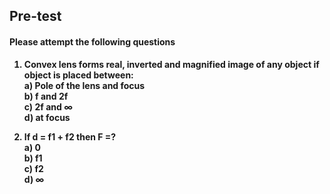 ## <b> Pre-test
#### Please attempt the following questions

1) Convex lens forms real, inverted and magnified image of any object if object is placed between:<br>
a) Pole of the lens and focus<br>
<b>b) f and 2f<br></b>
c) 2f and ∞<br>
d) at focus<br>

2) If d = f1 + f2 then F =?<br>
a) 0<br>
b) f1<br>
c) f2<br>
<b>d) ∞</b>
